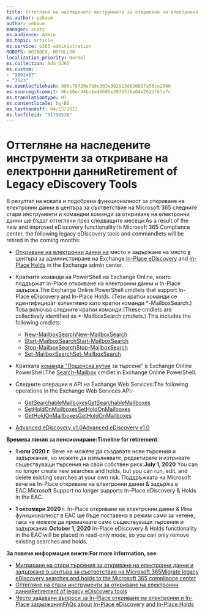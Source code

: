 ```yaml
---
title: Оттегляне на наследените инструменти за откриване на електронни данни
ms.author: pebaum
author: pebaum
manager: scotv
ms.audience: Admin
ms.topic: article
ms.service: o365-administration
ROBOTS: NOINDEX, NOFOLLOW
localization_priority: Normal
ms.collection: Adm_O365
ms.custom:
- "9001487"
- "3523"
ms.openlocfilehash: 986c78f20e7b8c303c302913d63d817a56ce2896
ms.sourcegitcommit: 8bc60ec34bc1e40685e3976576e04a2623f63a7c
ms.translationtype: MT
ms.contentlocale: bg-BG
ms.lasthandoff: 04/15/2021
ms.locfileid: "51798538"
---
```

# <a name="retirement-of-legacy-ediscovery-tools"></a><span data-ttu-id="9e11b-102">Оттегляне на наследените инструменти за откриване на електронни данни</span><span class="sxs-lookup"><span data-stu-id="9e11b-102">Retirement of Legacy eDiscovery Tools</span></span>

<span data-ttu-id="9e11b-103">В резултат на новата и подобрена функционалност за откриване на електронни данни в центъра за съответствие на Microsoft 365 следните стари инструменти и командни команди за откриване на електронни данни ще бъдат оттеглени през следващите месеци:</span><span class="sxs-lookup"><span data-stu-id="9e11b-103">As a result of the new and improved eDiscovery functionality in Microsoft 365 Compliance center, the following legacy eDiscovery tools and commandlets will be retired in the coming months:</span></span>

- <span data-ttu-id="9e11b-104">[Откриване на електронни данни на](https://docs.microsoft.com/exchange/security-and-compliance/in-place-ediscovery/in-place-ediscovery) място и задържане на място [в](https://docs.microsoft.com/exchange/security-and-compliance/create-or-remove-in-place-holds) центъра за администриране на Exchange.</span><span class="sxs-lookup"><span data-stu-id="9e11b-104">[In-Place eDiscovery](https://docs.microsoft.com/exchange/security-and-compliance/in-place-ediscovery/in-place-ediscovery) and [In-Place Holds](https://docs.microsoft.com/exchange/security-and-compliance/create-or-remove-in-place-holds) in the Exchange admin center.</span></span>

- <span data-ttu-id="9e11b-105">Кратките команди на PowerShell на Exchange Online, които поддържат In-Place откриване на електронни данни и In-Place задържа.</span><span class="sxs-lookup"><span data-stu-id="9e11b-105">The Exchange Online PowerShell cmdlets that support In-Place eDiscovery and In-Place Holds.</span></span> <span data-ttu-id="9e11b-106">(Тези кратки команди се идентифицират колективно като кратки команди \*-MailboxSearch.) Това включва следните кратки команди:</span><span class="sxs-lookup"><span data-stu-id="9e11b-106">(These cmdlets are collectively identified as \*-MailboxSearch cmdlets.) This includes the following cmdlets:</span></span>

    - [<span data-ttu-id="9e11b-107">New-MailboxSearch</span><span class="sxs-lookup"><span data-stu-id="9e11b-107">New-MailboxSearch</span></span>](https://docs.microsoft.com/powershell/module/exchange/policy-and-compliance-content-search/new-mailboxsearch)
    - [<span data-ttu-id="9e11b-108">Start-MailboxSearch</span><span class="sxs-lookup"><span data-stu-id="9e11b-108">Start-MailboxSearch</span></span>](https://docs.microsoft.com/powershell/module/exchange/policy-and-compliance-content-search/start-mailboxsearch)
    - [<span data-ttu-id="9e11b-109">Stop-MailboxSearch</span><span class="sxs-lookup"><span data-stu-id="9e11b-109">Stop-MailboxSearch</span></span>](https://docs.microsoft.com/powershell/module/exchange/policy-and-compliance-content-search/stop-mailboxsearch)
    - [<span data-ttu-id="9e11b-110">Set-MailboxSearch</span><span class="sxs-lookup"><span data-stu-id="9e11b-110">Set-MailboxSearch</span></span>](https://docs.microsoft.com/powershell/module/exchange/policy-and-compliance-content-search/set-mailboxsearch)

- <span data-ttu-id="9e11b-111">Кратката [команда "Пощенска кутия](https://docs.microsoft.com/powershell/module/exchange/mailboxes/search-mailbox?view=exchange-ps) за търсене" в Exchange Online PowerShell.</span><span class="sxs-lookup"><span data-stu-id="9e11b-111">The [Search-Mailbox](https://docs.microsoft.com/powershell/module/exchange/mailboxes/search-mailbox?view=exchange-ps) cmdlet in Exchange Online PowerShell.</span></span>
- <span data-ttu-id="9e11b-112">Следните операции в API на Exchange Web Services:</span><span class="sxs-lookup"><span data-stu-id="9e11b-112">The following operations in the Exchange Web Services API:</span></span>
    - [<span data-ttu-id="9e11b-113">GetSearchableMailboxes</span><span class="sxs-lookup"><span data-stu-id="9e11b-113">GetSearchableMailboxes</span></span>](https://docs.microsoft.com/exchange/client-developer/web-service-reference/getsearchablemailboxes-operation)
    - [<span data-ttu-id="9e11b-114">SetHoldOnMailboxes</span><span class="sxs-lookup"><span data-stu-id="9e11b-114">SetHoldOnMailboxes</span></span>](https://docs.microsoft.com/exchange/client-developer/web-service-reference/setholdonmailboxes-operation)
    - [<span data-ttu-id="9e11b-115">GetHoldOnMailboxes</span><span class="sxs-lookup"><span data-stu-id="9e11b-115">GetHoldOnMailboxes</span></span>](https://docs.microsoft.com/exchange/client-developer/web-service-reference/getholdonmailboxes-operation)

- [<span data-ttu-id="9e11b-116">Advanced eDiscovery v1.0</span><span class="sxs-lookup"><span data-stu-id="9e11b-116">Advanced eDiscovery v1.0</span></span>](https://docs.microsoft.com/microsoft-365/compliance/office-365-advanced-ediscovery)

<span data-ttu-id="9e11b-117">**Времева линия за пенсиониране:**</span><span class="sxs-lookup"><span data-stu-id="9e11b-117">**Timeline for retirement**:</span></span>
- <span data-ttu-id="9e11b-118">**1 юли 2020 г.** Вече не можете да създавате нови търсения и задържания, но можете да изпълнявате, редактирате и изтривате съществуващи търсения на свой собствен риск.</span><span class="sxs-lookup"><span data-stu-id="9e11b-118">**July 1, 2020** You can no longer create new searches and holds, but you can run, edit, and delete existing searches at your own risk.</span></span> <span data-ttu-id="9e11b-119">Поддръжката на Microsoft вече не In-Place откриване на електронни данни & задържа в EAC.</span><span class="sxs-lookup"><span data-stu-id="9e11b-119">Microsoft Support no longer supports In-Place eDiscovery & Holds in the EAC.</span></span>
    
- <span data-ttu-id="9e11b-120">**1 октомври 2020** г. In-Place откриване на електронни данни & Има функционалност в EAC ще бъде поставена в режим само за четене, така че можете да премахвате само съществуващи търсения и задържания.</span><span class="sxs-lookup"><span data-stu-id="9e11b-120">**October 1, 2020** In-Place eDiscovery & Holds functionality in the EAC will be placed in read-only mode, so you can only remove existing searches and holds.</span></span>

<span data-ttu-id="9e11b-121">**За повече информация вижте**:</span><span class="sxs-lookup"><span data-stu-id="9e11b-121">**For more information, see**:</span></span>

 - [<span data-ttu-id="9e11b-122">Мигриране на стари търсения за откриване на електронни данни и задържане в центъра за съответствие на Microsoft 365</span><span class="sxs-lookup"><span data-stu-id="9e11b-122">Migrate legacy eDiscovery searches and holds to the Microsoft 365 compliance center</span></span>](https://docs.microsoft.com/microsoft-365/compliance/migrate-legacy-ediscovery-searches-and-holds)
 - [<span data-ttu-id="9e11b-123">Оттегляне на стари инструменти за откриване на електронни данни</span><span class="sxs-lookup"><span data-stu-id="9e11b-123">Retirement of legacy eDiscovery tools</span></span>](https://docs.microsoft.com/microsoft-365/compliance/legacy-ediscovery-retirement)
 - [<span data-ttu-id="9e11b-124">Често задавани въпроси за In-Place откриване на електронни и In-Place задържания</span><span class="sxs-lookup"><span data-stu-id="9e11b-124">FAQs about In-Place eDiscovery and In-Place Holds</span></span>](https://docs.microsoft.com/microsoft-365/compliance/legacy-ediscovery-retirement#faqs-about-in-place-ediscovery-and-in-place-holds)



